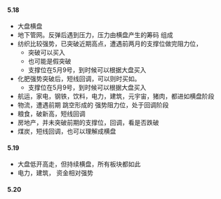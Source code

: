 
#### 5.18
- 大盘横盘
- 地下管网。反弹后遇到压力，压力由横盘产生的筹码 组成
- 纺织比较强势，已突破近期高点，遭遇前两月的支撑位做完阻力位，
    - 突破可以买入
    - 也可能是假突破
    - 支撑位在5月9号，到时候可以根据大盘买入
- 化肥强势突破后，短线回调，可以则时买如。 
    - 支撑位在5月9号，到时候可以根据大盘买入
- 航运，家电，钢铁，饮料，电力，建筑，元宇宙，猪肉，都进如横盘阶段
- 物流，遭遇前期 跳空形成的 强势阻力位，处于回调阶段
- 粮食，破新高，短线回调
- 房地产，并未突破前期的支撑位，回调，看是否跌破
- 煤炭，短线回调，也可以理解成横盘


#### 5.19
- 大盘低开高走，但持续横盘，所有板块都如此
- 电力，建筑， 资金相对强势


#### 5.20